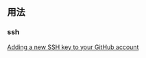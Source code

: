 ## 用法

### ssh
[Adding a new SSH key to your GitHub account](https://help.github.com/en/articles/adding-a-new-ssh-key-to-your-github-account)
